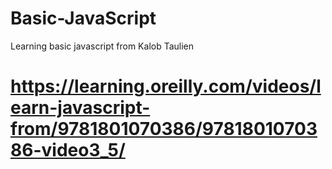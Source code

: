 # Basic-JavaScript
Learning basic javascript from Kalob Taulien
# https://learning.oreilly.com/videos/learn-javascript-from/9781801070386/9781801070386-video3_5/

